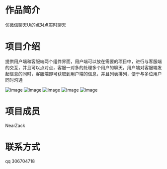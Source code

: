 

# 作品简介

仿微信聊天Ui的点对点实时聊天

# 项目介绍

提供用户端和客服端两个组件界面，用户端可以放在需要的项目中，进行与客服端的交互，并且可以点对点，客服一对多的处理多个用户的聊天，用户端对客服端发起信息的同时，客服端即可获取到用户端的信息，并且列表排列，便于与多位用户同时沟通

![image](https://github.com/NearZack/RTE-Innovation-Challenge-2020/raw/master/ChallengeProject/【NearZ】wxchatUIService/1.png)
![image](https://github.com/NearZack/RTE-Innovation-Challenge-2020/raw/master/ChallengeProject/【NearZ】wxchatUIService/2.png)
![image](https://github.com/NearZack/RTE-Innovation-Challenge-2020/raw/master/ChallengeProject/【NearZ】wxchatUIService/3.png)
![image](https://github.com/NearZack/RTE-Innovation-Challenge-2020/raw/master/ChallengeProject/【NearZ】wxchatUIService/4.png)
![image](https://github.com/NearZack/RTE-Innovation-Challenge-2020/raw/master/ChallengeProject/【NearZ】wxchatUIService/5.png)
# 项目成员

NearZack

# 联系方式
qq 306704718
